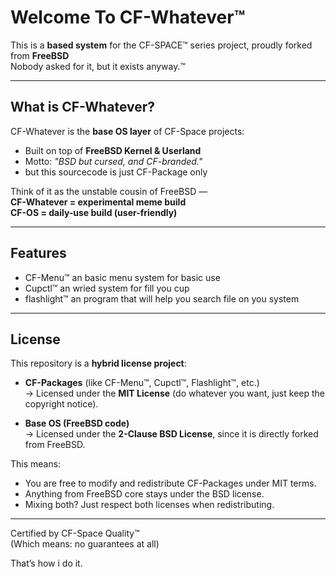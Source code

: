 # Welcome To CF-Whatever™

This is a **based system** for the CF-SPACE™ series project, proudly forked from **FreeBSD**  
Nobody asked for it, but it exists anyway.™  

---

## What is CF-Whatever?
CF-Whatever is the **base OS layer** of CF-Space projects:
- Built on top of **FreeBSD Kernel & Userland**
- Motto: *"BSD but cursed, and CF-branded."*
- but this sourcecode is just CF-Package only


Think of it as the unstable cousin of FreeBSD —  
**CF-Whatever = experimental meme build**  
**CF-OS = daily-use build (user-friendly)**  

---

## Features
- CF-Menu™ an basic menu system for basic use
- Cupctl™ an wried system for fill you cup
- flashlight™ an program that will help you search file on you system
 
---

## License

This repository is a **hybrid license project**:

- **CF-Packages** (like CF-Menu™, Cupctl™, Flashlight™, etc.)  
  → Licensed under the **MIT License** (do whatever you want, just keep the copyright notice).  

- **Base OS (FreeBSD code)**  
  → Licensed under the **2-Clause BSD License**, since it is directly forked from FreeBSD.  

This means:
- You are free to modify and redistribute CF-Packages under MIT terms.
- Anything from FreeBSD core stays under the BSD license.
- Mixing both? Just respect both licenses when redistributing.

---

Certified by CF-Space Quality™  
(Which means: no guarantees at all)

That’s how i do it.
